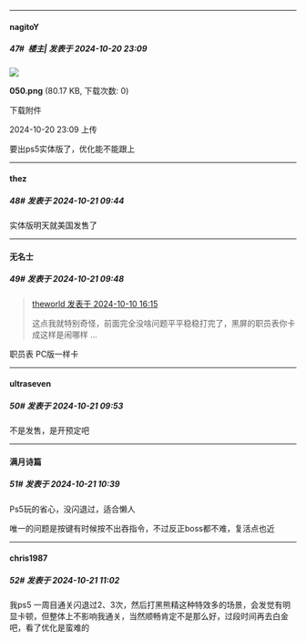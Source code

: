 ﻿
*****

####  nagitoY  
##### 47#         楼主| 发表于 2024-10-20 23:09

<img src="https://img.saraba1st.com/forum/202410/20/230902v1o5br43gqgog4a1.png" referrerpolicy="no-referrer">

<strong>050.png</strong> (80.17 KB, 下载次数: 0)

下载附件

2024-10-20 23:09 上传

要出ps5实体版了，优化能不能跟上


*****

####  thez  
##### 48#       发表于 2024-10-21 09:44

实体版明天就美国发售了


*****

####  无名士  
##### 49#       发表于 2024-10-21 09:48

<blockquote><a href="httphttps://bbs.saraba1st.com/2b/forum.php?mod=redirect&amp;goto=findpost&amp;pid=66417241&amp;ptid=2202487" target="_blank">theworld 发表于 2024-10-10 16:15</a>

这点我就特别奇怪，前面完全没啥问题平平稳稳打完了，黑屏的职员表你卡成这样是闹哪样 ...</blockquote>
职员表 PC版一样卡


*****

####  ultraseven  
##### 50#       发表于 2024-10-21 09:53

不是发售，是开预定吧


*****

####  满月诗篇  
##### 51#       发表于 2024-10-21 10:39

Ps5玩的省心，没闪退过，适合懒人

唯一的问题是按键有时候按不出吞指令，不过反正boss都不难，复活点也近


*****

####  chris1987  
##### 52#       发表于 2024-10-21 11:02

我ps5 一周目通关闪退过2、3次，然后打黑熊精这种特效多的场景，会发觉有明显卡顿，但整体上不影响我通关，当然顺畅肯定不是那么好，过段时间再去白金吧，看了优化是蛮难的

